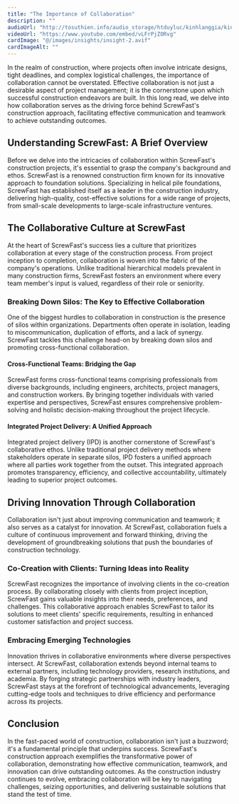 ```yaml
---
title: "The Importance of Collaboration"
description: ""
audioUrl: "http://tosuthien.info/audio_storage/htduyluc/kinhlanggia/kinh%20lang%20gia%202.mp3"
videoUrl: "https://www.youtube.com/embed/vLFrPjZORvg"
cardImage: "@/images/insights/insight-2.avif"
cardImageAlt: ""
---
```


In the realm of construction, where projects often involve intricate designs, tight deadlines, and complex logistical challenges, the importance of collaboration cannot be overstated. Effective collaboration is not just a desirable aspect of project management; it is the cornerstone upon which successful construction endeavors are built. In this long read, we delve into how collaboration serves as the driving force behind ScrewFast's construction approach, facilitating effective communication and teamwork to achieve outstanding outcomes.

## Understanding ScrewFast: A Brief Overview

Before we delve into the intricacies of collaboration within ScrewFast's construction projects, it's essential to grasp the company's background and ethos. ScrewFast is a renowned construction firm known for its innovative approach to foundation solutions. Specializing in helical pile foundations, ScrewFast has established itself as a leader in the construction industry, delivering high-quality, cost-effective solutions for a wide range of projects, from small-scale developments to large-scale infrastructure ventures.

## The Collaborative Culture at ScrewFast

At the heart of ScrewFast's success lies a culture that prioritizes collaboration at every stage of the construction process. From project inception to completion, collaboration is woven into the fabric of the company's operations. Unlike traditional hierarchical models prevalent in many construction firms, ScrewFast fosters an environment where every team member's input is valued, regardless of their role or seniority.

### Breaking Down Silos: The Key to Effective Collaboration

One of the biggest hurdles to collaboration in construction is the presence of silos within organizations. Departments often operate in isolation, leading to miscommunication, duplication of efforts, and a lack of synergy. ScrewFast tackles this challenge head-on by breaking down silos and promoting cross-functional collaboration.

#### Cross-Functional Teams: Bridging the Gap

ScrewFast forms cross-functional teams comprising professionals from diverse backgrounds, including engineers, architects, project managers, and construction workers. By bringing together individuals with varied expertise and perspectives, ScrewFast ensures comprehensive problem-solving and holistic decision-making throughout the project lifecycle.

#### Integrated Project Delivery: A Unified Approach

Integrated project delivery (IPD) is another cornerstone of ScrewFast's collaborative ethos. Unlike traditional project delivery methods where stakeholders operate in separate silos, IPD fosters a unified approach where all parties work together from the outset. This integrated approach promotes transparency, efficiency, and collective accountability, ultimately leading to superior project outcomes.

## Driving Innovation Through Collaboration

Collaboration isn't just about improving communication and teamwork; it also serves as a catalyst for innovation. At ScrewFast, collaboration fuels a culture of continuous improvement and forward thinking, driving the development of groundbreaking solutions that push the boundaries of construction technology.

### Co-Creation with Clients: Turning Ideas into Reality

ScrewFast recognizes the importance of involving clients in the co-creation process. By collaborating closely with clients from project inception, ScrewFast gains valuable insights into their needs, preferences, and challenges. This collaborative approach enables ScrewFast to tailor its solutions to meet clients' specific requirements, resulting in enhanced customer satisfaction and project success.

### Embracing Emerging Technologies

Innovation thrives in collaborative environments where diverse perspectives intersect. At ScrewFast, collaboration extends beyond internal teams to external partners, including technology providers, research institutions, and academia. By forging strategic partnerships with industry leaders, ScrewFast stays at the forefront of technological advancements, leveraging cutting-edge tools and techniques to drive efficiency and performance across its projects.

## Conclusion

In the fast-paced world of construction, collaboration isn't just a buzzword; it's a fundamental principle that underpins success. ScrewFast's construction approach exemplifies the transformative power of collaboration, demonstrating how effective communication, teamwork, and innovation can drive outstanding outcomes. As the construction industry continues to evolve, embracing collaboration will be key to navigating challenges, seizing opportunities, and delivering sustainable solutions that stand the test of time.
